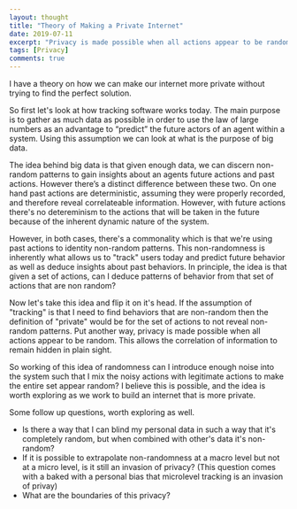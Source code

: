 ```yaml
---
layout: thought
title: "Theory of Making a Private Internet"
date: 2019-07-11
excerpt: "Privacy is made possible when all actions appear to be random."
tags: [Privacy]
comments: true
---
```


I have a theory on how we can make our internet more private without trying to find the perfect solution.

So first let's look at how tracking software works today. The main purpose is to gather as much data as possible in order to use the law of large numbers as an advantage to “predict” the future actors of an agent within a system. Using this assumption we can look at what is the purpose of big data. 

The idea behind big data is that given enough data, we can discern non-random patterns to gain insights about an agents future actions and past actions. However there’s a distinct difference between these two. On one hand past actions are deterministic, assuming they were properly recorded, and therefore reveal correlateable information. However, with future actions there's no detereminism to the actions that will be taken in the future because of the inherent dynamic nature of the system.

However, in both cases, there's a commonality which is that we're using past actions to identity non-random patterns. This non-randomness is inherently what allows us to "track" users today and predict future behavior as well as deduce insights about past behaviors. In principle, the idea is that given a set of  actions, can I deduce patterns of behavior from that set of actions that are non random?

Now let's take this idea and flip it on it's head. If the assumption of "tracking" is that I need to find behaviors that are non-random then the definition of "private" would be for the set of actions to not reveal non-random patterns. Put another way, privacy is made possible when all actions appear to be random. This allows the correlation of information to remain hidden in plain sight.

So working of this idea of randomness can I introduce enough noise into the system such that I mix the noisy actions with legitimate actions to make the entire set appear random? I believe this is possible, and the idea is worth exploring as we work to build an internet that is more private.

Some follow up questions, worth exploring as well.
- Is there a way that I can blind my personal data in such a way that it's completely random, but when combined with other's data it's non-random?
- If it is possible to extrapolate non-randomness at a macro level but not at a micro level, is it still an invasion of privacy? (This question comes with a baked with a personal bias that microlevel tracking is an invasion of privay)
- What are the boundaries of this privacy?